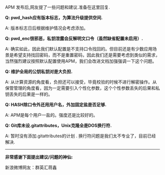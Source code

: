 APM 发布后,网友提了一些问题和建议.准备在这里回复.


**Q: pwd\_hash应有版本标志，为算法升级提供空间.**

A: 版本标志日后根据维护情况会考虑添加。

**Q: pwd\_enc很邪恶，私钥泄露会反解明文口令（虽然缺省配置未启用）.**

A: 确实如此，因此我们默认配置是不支持口令找回的。但目前还是有少数应用场景是希望支持找回密码，而不是重置密码，因此我们还是需要考虑到类似的需求，当然强烈建议按照默认配置使用APM，我们会改进文档加强强调一下这个问题。

**Q: 维护全局的公钥私钥对是大负担.**

A: 从计算资源的角度看，负担还可以接受，毕竟校验的时候不进行解密操作。从保管管理的角度看，因为一定需要引入个性化参数，这个个性参数丢失的后果和私钥丢失的后果是一样的。

**Q: HASH除口令外还用用户名，外加固定盐是否足够.**

A: APM是每个用户一盐的。强度还是比较好的。

**Q: Git库未设.gitattributes，Unix克隆全是DOS换行符.**

A: 暂时没有添加.gitattributes的计划 . 换行符问题是我们太不专业了，目前已经解决.


---

**非常感谢下面提出建议/问题的神仙:**

新浪微博网友：群英汇蒋鑫